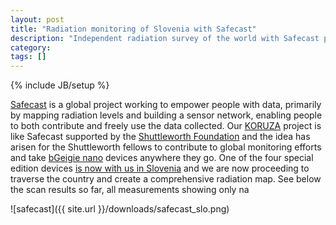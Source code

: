 ```yaml
---
layout: post
title: "Radiation monitoring of Slovenia with Safecast"
description: "Independent radiation survey of the world with Safecast project"
category: 
tags: []
---
```

{% include JB/setup %}

[Safecast](http://safecast.org) is a global project working to empower people with data, primarily by mapping radiation levels and building a sensor network, enabling people to both contribute and freely use the data collected. Our [KORUZA](http://koruza.net) project is like Safecast supported by the [Shuttleworth Foundation](http://www.shuttleworthfoundation.org) and the idea has arisen for the Shuttleworth fellows to contribute to global monitoring efforts and take [bGeigie nano](http://blog.safecast.org/bgeigie-nano/) devices anywhere they go. One of the four special edition devices [is now with us in Slovenia](http://blog.safecast.org/2015/06/safecast-x-shuttleworth/) and we are now proceeding to traverse the country and create a comprehensive radiation map. See below the scan results so far, all measurements showing only na

![safecast]({{ site.url }}/downloads/safecast_slo.png)

 
 



